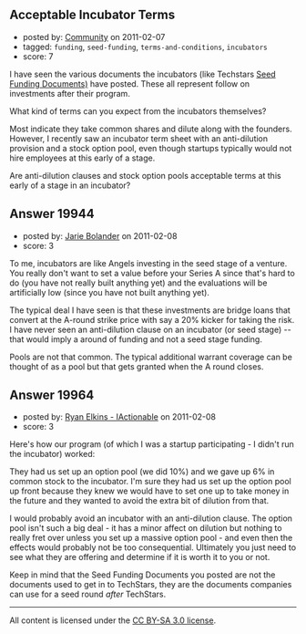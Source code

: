 ## Acceptable Incubator Terms

- posted by: [Community](https://stackexchange.com/users/-1/-1-community) on 2011-02-07
- tagged: `funding`, `seed-funding`, `terms-and-conditions`, `incubators`
- score: 7

I have seen the various documents the incubators (like Techstars [Seed Funding Documents)][1] have posted. These all represent follow on investments after their program.

What kind of terms can you expect from the incubators themselves?

Most indicate they take common shares and dilute along with the founders. However, I recently saw an incubator term sheet with an anti-dilution provision and a stock option pool, even though startups typically would not hire employees at this early of a stage.

Are anti-dilution clauses and stock option pools acceptable terms at this early of a stage in an incubator? 


  [1]: http://www.techstars.org/docs/


## Answer 19944

- posted by: [Jarie Bolander](https://stackexchange.com/users/-1/585-jarie-bolander) on 2011-02-08
- score: 3

To me, incubators are like Angels investing in the seed stage of a venture. You really don't want to set a value before your Series A since that's hard to do (you have not really built anything yet) and the evaluations will be artificially low (since you have not built anything yet).

The typical deal I have seen is that these investments are bridge loans that convert at the A-round strike price with say a 20% kicker for taking the risk. I have never seen an anti-dilution clause on an incubator (or seed stage) -- that would imply a around of funding and not a seed stage funding.

Pools are not that common. The typical additional warrant coverage can be thought of as a pool but that gets granted when the A round closes.


## Answer 19964

- posted by: [Ryan Elkins - IActionable](https://stackexchange.com/users/-1/2566-ryan-elkins-iactionable) on 2011-02-08
- score: 3

Here's how our program (of which I was a startup participating - I didn't run the incubator) worked:

They had us set up an option pool (we did 10%) and we gave up 6% in common stock to the incubator. I'm sure they had us set up the option pool up front because they knew we would have to set one up to take money in the future and they wanted to avoid the extra bit of dilution from that. 

I would probably avoid an incubator with an anti-dilution clause. The option pool isn't such a big deal - it has a minor affect on dilution but nothing to really fret over unless you set up a massive option pool - and even then the effects would probably not be too consequential. Ultimately you just need to see what they are offering and determine if it is worth it to you or not.

Keep in mind that the Seed Funding Documents you posted are not the documents used to get in to TechStars, they are the documents companies can use for a seed round *after* TechStars.



---

All content is licensed under the [CC BY-SA 3.0 license](https://creativecommons.org/licenses/by-sa/3.0/).
